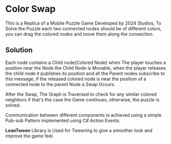 

# Color Swap
This is a Replica of a Mobile Puzzle Game Developed by 2024 Studios, To Solve the Puzzle each two connected nodes should be of different colors, you can drag the colored nodes and move them along the connection.

## Solution 
Each node contains a Child node(Colored Node) when The player touches a position near the Node the Child Node is Movable, when the player releases the child node it publishes its position and all the Parent nodes subscribe to this  message, if the released colored node is near the position of a connected node to the parent Node a Swap Occurs. 

After the Swap, The Graph is Traversed to check for any similar colored neighbors if that's the case the Game continues, otherwise, the puzzle is solved.

Communication between different components is achieved using a simple Pub-sub Pattern implemented using C# Action Events.

**LeanTween** Library is Used for Tweening to give a smoother look and improve the game feel.

